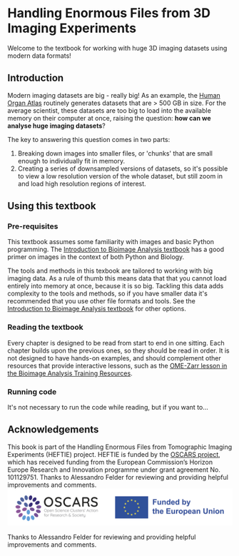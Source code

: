# Handling Enormous Files from 3D Imaging Experiments

Welcome to the textbook for working with huge 3D imaging datasets using modern data formats!

## Introduction

Modern imaging datasets are big - really big!
As an example, the [Human Organ Atlas](https://human-organ-atlas.esrf.fr/) routinely generates datasets that are > 500 GB in size.
For the average scientist, these datasets are too big to load into the available memory on their computer at once, raising the question: **how can we analyse huge imaging datasets**?

The key to answering this question comes in two parts:

1. Breaking down images into smaller files, or 'chunks' that are small enough to individually fit in memory.
2. Creating a series of downsampled versions of datasets, so it's possible to view a low resolution version of the whole dataset, but still zoom in and load high resolution regions of interest.

## Using this textbook

### Pre-requisites

This textbook assumes some familiarity with images and basic Python programming.
The [Introduction to Bioimage Analysis textbook](https://bioimagebook.github.io) has a good primer on images in the context of both Python and Biology.

The tools and methods in this texbook are tailored to working with big imaging data.
As a rule of thumb this means data that that you cannot load entirely into memory at once, because it is so big.
Tackling this data adds complexity to the tools and methods, so if you have smaller data it's recommended that you use other file formats and tools.
See the [Introduction to Bioimage Analysis textbook](https://bioimagebook.github.io) for other options.

### Reading the textbook

Every chapter is designed to be read from start to end in one sitting.
Each chapter builds upon the previous ones, so they should be read in order.
It is not designed to have hands-on examples, and should complement other resources that provide interactive lessons, such as the [OME-Zarr lesson in the Bioimage Analysis Training Resources](https://neubias.github.io/training-resources/ome_zarr/index.html).

### Running code

It's not necessary to run the code while reading, but if you want to...

## Acknowledgements

This book is part of the Handling Enormous Files from Tomographic Imaging Experiments (HEFTIE) project.
HEFTIE is funded by the [OSCARS project](https://oscars-project.eu/), which has received funding from the European Commission’s Horizon Europe Research and Innovation programme under grant agreement No. 101129751.
Thanks to Alessandro Felder for reviewing and providing helpful improvements and comments.
![OSCARS and EU logos](images/OSCARS-logo-EUflag.png)

Thanks to Alessandro Felder for reviewing and providing helpful improvements and comments.
